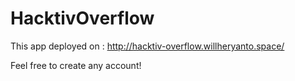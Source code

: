 # HacktivOverflow

This app deployed on : http://hacktiv-overflow.willheryanto.space/

Feel free to create any account!
